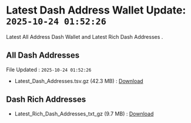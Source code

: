 # Latest Dash Address Wallet Update: `2025-10-24 01:52:26`

Latest All Address Dash Wallet and Latest Rich Dash Addresses .

## All Dash Addresses

File Updated : `2025-10-24 01:52:26`

- Latest_Dash_Addresses.tsv.gz (42.3 MB) : [Download](https://github.com/Pymmdrza/Rich-Address-Wallet/releases/tag/Dash)

## Dash Rich Addresses

- Latest_Rich_Dash_Addresses_txt_gz (9.7 MB) : [Download](https://github.com/Pymmdrza/Rich-Address-Wallet/releases/tag/Dash)
